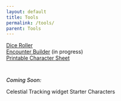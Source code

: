 ```yaml
---
layout: default
title: Tools
permalink: /tools/
parent: Tools
---
```


[Dice Roller](/tools/dice/)  
[Encounter Builder](/tools/encounter-builder/) (in progress)  
[Printable Character Sheet](/assets/benders-sheet-print.pdf)  

<div style="height: 1em;"></div>

<p style="font-weight: 500; font-style: italic;">Coming Soon:</p>
Celestial Tracking widget  
Starter Characters  